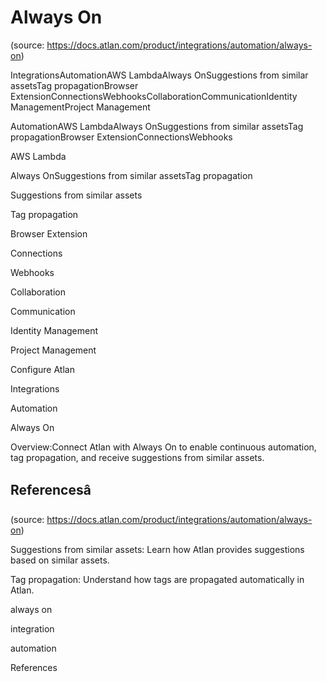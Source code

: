 # Always On
(source: https://docs.atlan.com/product/integrations/automation/always-on)

IntegrationsAutomationAWS LambdaAlways OnSuggestions from similar assetsTag propagationBrowser ExtensionConnectionsWebhooksCollaborationCommunicationIdentity ManagementProject Management

AutomationAWS LambdaAlways OnSuggestions from similar assetsTag propagationBrowser ExtensionConnectionsWebhooks

AWS Lambda

Always OnSuggestions from similar assetsTag propagation

Suggestions from similar assets

Tag propagation

Browser Extension

Connections

Webhooks

Collaboration

Communication

Identity Management

Project Management

Configure Atlan

Integrations

Automation

Always On

Overview:Connect Atlan with Always On to enable continuous automation, tag propagation, and receive suggestions from similar assets.



## Referencesâ
(source: https://docs.atlan.com/product/integrations/automation/always-on)

Suggestions from similar assets: Learn how Atlan provides suggestions based on similar assets.

Tag propagation: Understand how tags are propagated automatically in Atlan.

always on

integration

automation

References
